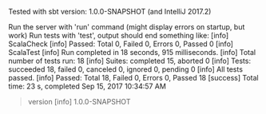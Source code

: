 Tested with sbt version: 1.0.0-SNAPSHOT (and IntelliJ 2017.2)

Run the server with 'run' command (might display errors on startup, but work)
Run tests with 'test', output should end something like:
[info] ScalaCheck
[info] Passed: Total 0, Failed 0, Errors 0, Passed 0
[info] ScalaTest
[info] Run completed in 18 seconds, 915 milliseconds.
[info] Total number of tests run: 18
[info] Suites: completed 15, aborted 0
[info] Tests: succeeded 18, failed 0, canceled 0, ignored 0, pending 0
[info] All tests passed.
[info] Passed: Total 18, Failed 0, Errors 0, Passed 18
[success] Total time: 23 s, completed Sep 15, 2017 10:34:57 AM

> version
[info] 1.0.0-SNAPSHOT